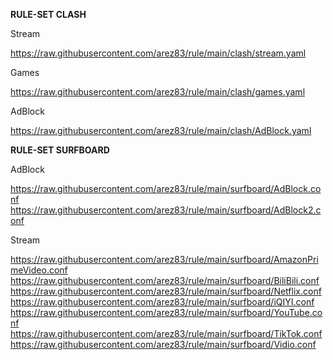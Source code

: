 **RULE-SET CLASH**

Stream

https://raw.githubusercontent.com/arez83/rule/main/clash/stream.yaml

Games

https://raw.githubusercontent.com/arez83/rule/main/clash/games.yaml

AdBlock

https://raw.githubusercontent.com/arez83/rule/main/clash/AdBlock.yaml


**RULE-SET SURFBOARD**

AdBlock

https://raw.githubusercontent.com/arez83/rule/main/surfboard/AdBlock.conf
https://raw.githubusercontent.com/arez83/rule/main/surfboard/AdBlock2.conf

Stream

https://raw.githubusercontent.com/arez83/rule/main/surfboard/AmazonPrimeVideo.conf
https://raw.githubusercontent.com/arez83/rule/main/surfboard/BiliBili.conf
https://raw.githubusercontent.com/arez83/rule/main/surfboard/Netflix.conf
https://raw.githubusercontent.com/arez83/rule/main/surfboard/iQIYI.conf
https://raw.githubusercontent.com/arez83/rule/main/surfboard/YouTube.conf
https://raw.githubusercontent.com/arez83/rule/main/surfboard/TikTok.conf
https://raw.githubusercontent.com/arez83/rule/main/surfboard/Vidio.conf
